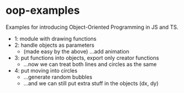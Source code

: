 # oop-examples

Examples for introducing Object-Oriented Programming in JS and TS.

* 1: module with drawing functions
* 2: handle objects as parameters
  * (made easy by the above) …add animation
* 3: put functions into objects, export only creator functions
  * …now we can treat both lines and circles as the same
* 4: put moving into circles
  * …generate random bubbles
  * …and we can still put extra stuff in the objects (dx, dy)

